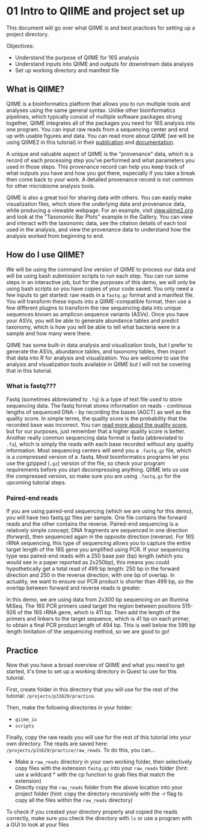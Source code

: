 # 01 Intro to QIIME and project set up
This document will go over what QIIME is and best practices for setting up a project directory.

Objectives:
- Understand the purpose of QIIME for 16S analysis
- Understand inputs into QIIME and outputs for downstream data analysis
- Set up working directory and manifest file

## What is QIIME?
QIIME is a bioinformatics platform that allows you to run multiple tools and analyses using the same general syntax. Unlike other bioinformatics pipelines, which typically consist of multiple software packages strung together, QIIME integrates all of the packages you need for 16S analysis into one program. You can input raw reads from a sequencing center and end up with usable figures and data. You can read more about QIIME (we will be using QIIME2 in this tutorial) in their [publication](https://www.nature.com/articles/s41587-019-0209-9) and [documentation](https://qiime2.org/). 

A unique and valuable aspect of QIIME is the "provenance" data, which is a record of each processing step you've performed and what parameters you used in those steps. This provenance record can help you keep track of what outputs you have and how you got there, especially if you take a break then come back to your work. A detailed provenance record is not common for other microbiome analysis tools. 

QIIME is also a great tool for sharing data with others. You can easily make visualization files, which store the underlying data and provenance data, while producing a viewable webpage. For an example, visit [view.qiime2.org](https://view.qiime2.org/) and look at the "Taxonomic Bar Plots" example in the Gallery. You can view and interact with the taxonomic data, see the citation details of each tool used in the analysis, and view the provenance data to understand how the analysis worked from beginning to end. 


## How do I use QIIME?
We will be using the command line version of QIIME to process our data and will be using bash submission scripts to run each step. You can run some steps in an interactive job, but for the purposes of this demo, we will only be using bash scripts so you have copies of your code saved. You only need a few inputs to get started: raw reads in a `fastq.gz` format and a manifest file. You will transform these inputs into a QIIME-compatible format, then use a few different plugins to transform the raw sequencing data into unique sequences known as amplicon sequence variants (ASVs). Once you have your ASVs, you will be able to generate abundance tables and predict taxonomy, which is how you will be able to tell what bacteria were in a sample and how many were there. 

QIIME has some built-in data analysis and visualization tools, but I prefer to generate the ASVs, abundance tables, and taxonomy tables, then import that data into R for analysis and visualization. You are welcome to use the analysis and visualization tools available in QIIME but I will not be covering that in this tutorial. 

### What is fastq??? 
Fastq (sometimes abbreviated to `.fq`) is a type of text file used to store sequencing data. The fastq format stores information on reads - continous lengths of sequenced DNA - by recording the bases (AGCT) as well as the quality score. In simple terms, the quality score is the probability that the recorded base was incorrect. You can [read more about the quality score](https://en.wikipedia.org/wiki/FASTQ_format), but for our purposes, just remember that a higher quality score is better. Another really common sequencing data format is fasta (abbreviated to `.fa`), which is simply the reads with each base recorded without any quality information. Most sequencing centers will send you a `.fastq.gz` file, which is a compressed version of a .fastq. Most bioinformatics programs let you use the gzipped (`.gz`) version of the file, so check your program requirements before you start decompressing anything. QIIME lets us use the compressed version, so make sure you are using `.fastq.gz` for the upcoming tutorial steps. 

### Paired-end reads
If you are using paired-end sequencing (which we are using for this demo), you will have two fastq.gz files per sample. One file contains the forward reads and the other contains the reverse. Paired-end sequencing is a relatively simple concept; DNA fragments are sequenced in one direction (forward), then sequenced again in the opposite direction (reverse). For 16S rRNA sequencing, this type of sequencing allows you to capture the entire target length of the 16S gene you amplified using PCR. If your sequencing type was paired-end reads with a 250 base pair (bp) length (which you would see in a paper reported as 2x250bp), this means you could hypothetically get a total read of 499 bp length: 250 bp in the forward direction and 250 in the reverse direction, with one bp of overlap. In actuality, we want to ensure our PCR product is shorter than 499 bp, so the overlap between forward and reverse reads is greater. 

In this demo, we are using data from 2x300 bp sequencing on an Illumina MiSeq. The 16S PCR primers used target the region between positions 515-926 of the 16S rRNA gene, which is 411 bp. Then add the length of the primers and linkers to the target sequence, which is 41 bp on each primer, to obtain a final PCR product length of 494 bp. This is well below the 599 bp length limitation of the sequencing method, so we are good to go! 

## Practice
Now that you have a broad overview of QIIME and what you need to get started, it's time to set up a working directory in Quest to use for this tutorial. 

First, create folder in this directory that you will use for the rest of the tutorial: 
`/projects/p31629/practice`. 

Then, make the following directories in your folder:
- `qiime_io`
- `scripts`

Finally, copy the raw reads you will use for the rest of this tutorial into your own directory. The reads are saved here: `/projects/p31629/practice/raw_reads`. To do this, you can...
- Make a `raw_reads` directory in your own working folder, then selectively copy files with the extension `fastq.gz` into your `raw_reads` folder (hint: use a wildcard * with the cp function to grab files that match the extension)
- Directly copy the `raw_reads` folder from the above location into your project folder (hint: copy the directory recursively with the -r flag to copy all the files within the `raw_reads` directory)

To check if you created your directory properly and copied the reads correctly, make sure you check the directory with `ls` or use a program with a GUI to look at your files